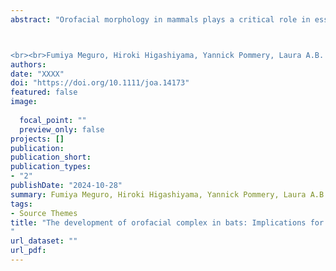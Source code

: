 ```yaml
---
abstract: "Orofacial morphology in mammals plays a critical role in essential life functions suchas feeding and communication, which are influenced by the shapes of these anatomi-cal structures. Bats are known to exhibit highly diversified orofacial morphotypeswithin their clade, reflecting their varied diets and echolocation behaviors. The pres-ence of bony discontinuities between the premaxilla and maxilla or among the pre-maxillae is a notable feature of bat orofacial morphology, observed in certain lineages.It is suggested that these unique orofacial morphotypes, not generally found in othermammals, have evolved in relation to dietary adaptations rather than merely for echo-location mode. Until now, the developmental background of the bony discontinuitiesin the bat orofacial complex has been insufficiently investigated. Here, we present acomparative study of the chondrocranium and epithelial organs in the orofacial com -plex of three bat species: Cynopterus sphinx, Rhinolophus malayanus, and Vespertiliosinensis. Our observations indicate that the preceding morphogenesis of orofacial car-tilage and epithelial structures is remarkably different among these three species. InC. sphinx and V. sinensis, the region forming from the regression of the palatine pro-cess of the premaxilla was filled with orofacial cartilage and epithelial structures. Wealso found that the clefted morphology observed in R. malayanus and V. sinensis wasformed via contrastingly divergent developmental processes. Midline clefts amongYangochiroptera have been previously categorized to represent a uniform morpho-type, but our study highlights that attributing midline clefts into a singular categoryshould be revisited, advocating for a nuanced categorization of cleft morphologybased on their morphogenetic patterns. Further research on the bat orofacial complexmay enhance our understanding of bat evolutionary diversification and offer insightsinto the developmental mechanisms of human cleft palate.



<br><br>Fumiya Meguro, Hiroki Higashiyama, Yannick Pommery, Laura A.B. Wilson, Vuong Tan Tu, <b><u>Taro Nojiri</u></b>, Dai Fukui, Daisuke Koyabu<br><b><i>Journal of Anatomy</i></b> (2024)"
authors:
date: "XXXX"
doi: "https://doi.org/10.1111/joa.14173"
featured: false
image:
 
  focal_point: ""
  preview_only: false
projects: []
publication: 
publication_short: 
publication_types:
- "2"
publishDate: "2024-10-28"
summary: Fumiya Meguro, Hiroki Higashiyama, Yannick Pommery, Laura A.B. Wilson, Vuong Tan Tu, <b><u>Taro Nojiri</u></b>, Dai Fukui, Daisuke Koyabu<br><b><i>Journal of Anatomy</i></b> (2024)<br><script type="text/javascript" src="https://d1bxh8uas1mnw7.cloudfront.net/assets/embed.js"></script><div class="altmetric-embed" data-badge-type="donut" data-altmetric-id="171507144"></div>
tags:
- Source Themes
title: "The development of orofacial complex in bats: Implications for orofacial clefting
"
url_dataset: ""
url_pdf: 
---
```

